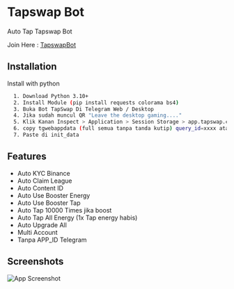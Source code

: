 ﻿
# Tapswap Bot
Auto Tap Tapswap Bot  

Join Here : [TapswapBot](https://t.me/tapswap_bot?start=r_968480911)


## Installation

Install with python

```bash
  1. Download Python 3.10+
  2. Install Module (pip install requests colorama bs4)
  3. Buka Bot TapSwap Di Telegram Web / Desktop
  4. Jika sudah muncul QR "Leave the desktop gaming...."
  5. Klik Kanan Inspect > Application > Session Storage > app.tapswap.club
  6. copy tgwebappdata (full semua tanpa tanda kutip) query_id=xxxx atau user_id=xxx
  7. Paste di init_data  
```


## Features
- Auto KYC Binance
- Auto Claim League
- Auto Content ID
- Auto Use Booster Energy
- Auto Use Booster Tap
- Auto Tap 10000 Times jika boost
- Auto Tap All Energy (1x Tap energy habis)
- Auto Upgrade All
- Multi Account
- Tanpa APP_ID Telegram

## Screenshots

![App Screenshot](https://i.ibb.co.com/BBFqwWH/Cuplikan-layar-2024-05-31-173312.png)

